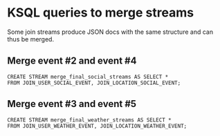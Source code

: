 # KSQL queries to merge streams
Some join streams produce JSON docs with the same structure and can thus be merged.

## Merge event #2 and event #4
```
CREATE STREAM merge_final_social_streams AS SELECT * 
FROM JOIN_USER_SOCIAL_EVENT, JOIN_LOCATION_SOCIAL_EVENT; 
```

## Merge event #3 and event #5 
```
CREATE STREAM merge_final_weather_streams AS SELECT * 
FROM JOIN_USER_WEATHER_EVENT, JOIN_LOCATION_WEATHER_EVENT; 
```